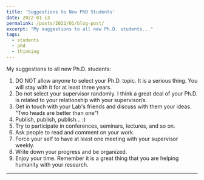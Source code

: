 ```yaml
---
title: 'Suggestions to New PhD Students'
date: 2022-01-13
permalink: /posts/2022/01/blog-post/
excerpt: "My suggestions to all new Ph.D. students..."
tags:
  - students
  - phd
  - thinking
---
```

My suggestions to all new Ph.D. students:
1) DO NOT allow anyone to select your Ph.D. topic. It is a serious thing. You will stay with it for at least three years.
2) Do not select your supervisor randomly. I think a great deal of your Ph.D. is related to your relationship with your supervisor/s.
3) Get in touch with your Lab's friends and discuss with them your ideas. "Two heads are better than one"!
4) Publish, publish, publish... :)
5) Try to participate in conferences, seminars, lectures, and so on.
6) Ask people to read and comment on your work.
7) Force your self to have at least one meeting with your supervisor weekly.
8) Write down your progress and be organized.
9) Enjoy your time. Remember it is a great thing that you are helping humanity with your research.

------
